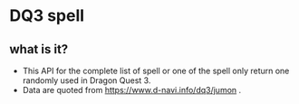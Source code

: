 # DQ3 spell
## what is it?
- This API for the complete list of spell or one of the spell only return one randomly used in Dragon Quest 3.
- Data are quoted from https://www.d-navi.info/dq3/jumon .